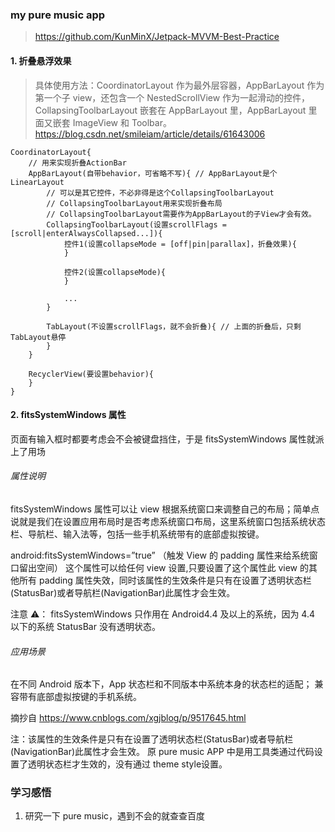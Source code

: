 ### my pure music app

> https://github.com/KunMinX/Jetpack-MVVM-Best-Practice

#### 1. 折叠悬浮效果

> 具体使用方法：CoordinatorLayout 作为最外层容器，AppBarLayout 作为第一个子 view，还包含一个 NestedScrollView 作为一起滑动的控件，CollapsingToolbarLayout 嵌套在 AppBarLayout 里，AppBarLayout 里面又嵌套 ImageView 和 Toolbar。
> https://blog.csdn.net/smileiam/article/details/61643006

```
CoordinatorLayout{
    // 用来实现折叠ActionBar
    AppBarLayout(自带behavior，可省略不写){ // AppBarLayout是个LinearLayout
        // 可以是其它控件，不必非得是这个CollapsingToolbarLayout
        // CollapsingToolbarLayout用来实现折叠布局
        // CollapsingToolbarLayout需要作为AppBarLayout的子View才会有效。
        CollapsingToolbarLayout(设置scrollFlags = [scroll|enterAlwaysCollapsed...]){
            控件1(设置collapseMode = [off|pin|parallax]，折叠效果){
            }

            控件2(设置collapseMode){
            }

            ...
        }

        TabLayout(不设置scrollFlags，就不会折叠){ // 上面的折叠后，只剩TabLayout悬停
        }
    }

    RecyclerView(要设置behavior){
    }
}
```

#### 2. fitsSystemWindows 属性

页面有输入框时都要考虑会不会被键盘挡住，于是 fitsSystemWindows 属性就派上了用场

###### 属性说明
fitsSystemWindows 属性可以让 view 根据系统窗口来调整自己的布局；简单点说就是我们在设置应用布局时是否考虑系统窗口布局，这里系统窗口包括系统状态栏、导航栏、输入法等，包括一些手机系统带有的底部虚拟按键。

android:fitsSystemWindows=”true” （触发 View 的 padding 属性来给系统窗口留出空间）
这个属性可以给任何 view 设置,只要设置了这个属性此 view 的其他所有 padding 属性失效，同时该属性的生效条件是只有在设置了透明状态栏(StatusBar)或者导航栏(NavigationBar)此属性才会生效。

注意 ⚠️： fitsSystemWindows 只作用在 Android4.4 及以上的系统，因为 4.4 以下的系统 StatusBar 没有透明状态。

###### 应用场景
在不同 Android 版本下，App 状态栏和不同版本中系统本身的状态栏的适配；
兼容带有底部虚拟按键的手机系统。

摘抄自 https://www.cnblogs.com/xgjblog/p/9517645.html

注：该属性的生效条件是只有在设置了透明状态栏(StatusBar)或者导航栏(NavigationBar)此属性才会生效。
原 pure music APP 中是用工具类通过代码设置了透明状态栏才生效的，没有通过 theme style设置。


### 学习感悟

1. 研究一下 pure music，遇到不会的就查查百度
